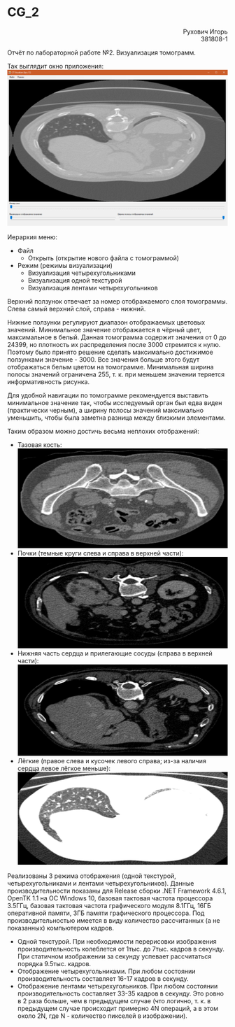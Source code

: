 # CG_2

<div style="text-align:right">Рухович Игорь</div>
<div style="text-align:right">381808-1</div>

Отчёт по лабораторной работе №2. Визуализация томограмм.

Так выглядит окно приложения:![](screenshots/main_screen.png)

Иерархия меню:

- Файл
  - Открыть (открытие нового файла с томограммой)
- Режим (режимы визуализации)
  - Визуализация четырехугольниками
  - Визуализация одной текстурой
  - Визуализация лентами четырехугольников

Верхний ползунок отвечает за номер отображаемого слоя томограммы. Слева самый верхний слой, справа - нижний.

Нижние ползунки регулируют диапазон отображаемых цветовых значений. Минимальное значение отображается в чёрный цвет, максимальное в белый. Данная томограмма содержит значения от 0 до 24399, но плотность их распределения после 3000 стремится к нулю. Поэтому было принято решение сделать максимально достижимое ползунками значение - 3000. Все значения больше этого будут отображаться белым цветом на томограмме. Минимальная ширина полосы значений ограничена 255, т. к. при меньшем значении теряется информативность рисунка.

Для удобной навигации по томограмме рекомендуется выставить минимальное значение так, чтобы исследуемый орган был едва виден (практически черным), а ширину полосы значений максимально уменьшить, чтобы была заметна разница между близкими элементами.

Таким образом можно достичь весьма неплохих отображений:

- Тазовая кость:![](screenshots/pelvic_bone.png)
- Почки (темные круги слева и справа в верхней части):![](screenshots/kidneys.png)
- Нижняя часть сердца и прилегающие сосуды (справа в верхней части):![](screenshots/heart_and_blood_vessels.png)
- Лёгкие (правое слева и кусочек левого справа; из-за наличия сердца левое лёгкое меньше):![](screenshots/lungs.png)

Реализованы 3 режима отображения (одной текстурой, четырехугольниками и лентами четырехугольников). Данные производительности показаны для Release сборки .NET Framework 4.6.1, OpenTK 1.1 на ОС Windows 10, базовая тактовая частота процессора 3.5ГГц, базовая тактовая частота графического модуля 8.1ГГц, 16ГБ оперативной памяти, 3ГБ памяти графического процессора. Под производительностью имеется в виду количество рассчитанных (а не показанных) компьютером кадров.

- Одной текстурой. При необходимости перерисовки изображения производительность колеблется от 1тыс. до 7тыс. кадров в секунду. При статичном изображении за секунду успевает рассчитаться порядка 9.5тыс. кадров.
- Отображение четырехугольниками. При любом состоянии производительность составляет 16-17 кадров в секунду.
- Отображение лентами четырехугольников. При любом состоянии производительность составляет 33-35 кадров в секунду. Это ровно в 2 раза больше, чем в предыдущем случае (что логично, т. к. в предыдущем случае происходит примерно 4N операций, а в этом около 2N, где N - количество пикселей в изображении).

